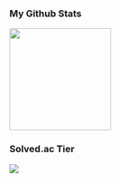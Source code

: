 ### My Github Stats

<a href="#">
  <img src="https://github-readme-stats.vercel.app/api?username=simon-hoon&theme=react&show_icons=true" height="180px">
</a>

### Solved.ac Tier
<p>
  <img src="http://mazassumnida.wtf/api/v2/pastel/generate_badge?boj=ropeiny&cache=c">
</p>